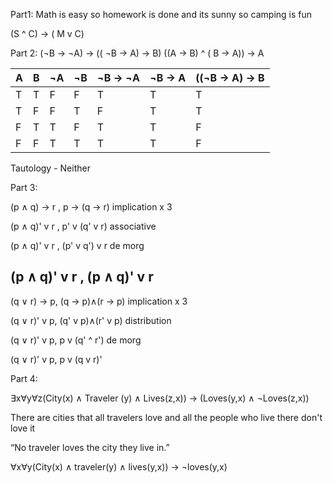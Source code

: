 Part1:
Math is easy so homework is done and its sunny so camping is fun

(S ^ C) -> ( M v C)


Part 2:
(¬B -> ¬A) -> (( ¬B -> A) -> B)
((A -> B) ^ ( B -> A)) -> A

| A | B | ¬A | ¬B | ¬B -> ¬A | ¬B -> A | ((¬B -> A) -> B
|---|---|--- |--- | -------- | ------- | ---------------
| T | T | F  | F  | T        | T       | T
| T | F | F  | T  | F        | T       | T
| F | T | T  | F  | T        | T       | F
| F | F | T  | T  | T        | T       | F
	                     	

Tautology - Neither

Part 3:

(p ∧ q) → r , p → (q → r) implication x 3

(p ∧ q)' v r , p' v (q' v r) associative

(p ∧ q)' v r , (p' v q') v r de morg

(p ∧ q)' v r , (p ∧ q)' v r
------------------------------------------------------------------------
(q ∨ r) → p, (q → p)∧(r → p) implication x 3

(q ∨ r)' v p, (q' v p)∧(r' v p) distribution

(q ∨ r)' v p, p v (q' ^ r') de morg

(q ∨ r)' v p, p v (q v r)'

Part 4:

∃x∀y∀z(City(x) ∧ Traveler (y) ∧ Lives(z,x)) → (Loves(y,x) ∧ ¬Loves(z,x))

There are cities that all travelers love and all the people who live there don't love it

“No traveler loves the city they live in.”

∀x∀y(City(x) ∧ traveler(y) ∧ lives(y,x)) -> ¬loves(y,x)
